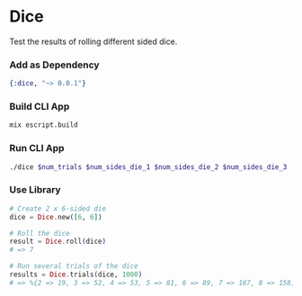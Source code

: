 Dice
====

Test the results of rolling different sided dice.

### Add as Dependency

```elixir
{:dice, "~> 0.0.1"}
```

### Build CLI App

```bash
mix escript.build
```

### Run CLI App

```bash
./dice $num_trials $num_sides_die_1 $num_sides_die_2 $num_sides_die_3 ...
```

### Use Library

```elixir
# Create 2 x 6-sided die
dice = Dice.new([6, 6])

# Roll the dice
result = Dice.roll(dice)
# => 7

# Run several trials of the dice
results = Dice.trials(dice, 1000)
# => %{2 => 19, 3 => 52, 4 => 53, 5 => 81, 6 => 89, 7 => 167, 8 => 158, 9 => 118, 10 => 118, 11 => 86, 12 => 59}
```